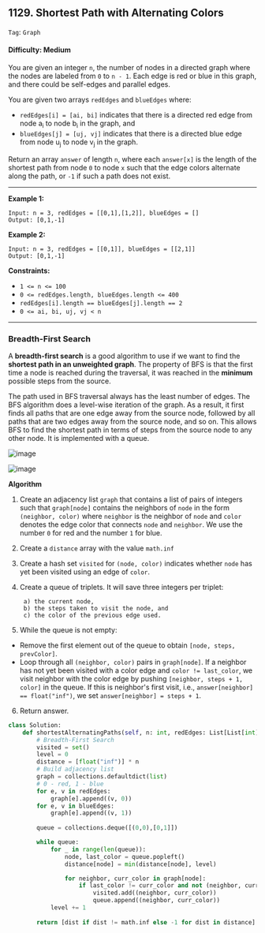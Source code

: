 ## 1129. Shortest Path with Alternating Colors

```Tag```: ```Graph```

#### Difficulty: Medium

You are given an integer ```n```, the number of nodes in a directed graph where the nodes are labeled from ```0``` to ```n - 1```. Each edge is red or blue in this graph, and there could be self-edges and parallel edges.

You are given two arrays ```redEdges``` and ```blueEdges``` where:

- ```redEdges[i] = [ai, bi]``` indicates that there is a directed red edge from node a<sub>i</sub> to node b<sub>i</sub> in the graph, and
- ```blueEdges[j] = [uj, vj]``` indicates that there is a directed blue edge from node u<sub>j</sub> to node v<sub>j</sub> in the graph.

Return an array ```answer``` of length ```n```, where each ```answer[x]``` is the length of the shortest path from node ```0``` to node ```x``` such that the edge colors alternate along the path, or ```-1``` if such a path does not exist.

---

__Example 1:__
```
Input: n = 3, redEdges = [[0,1],[1,2]], blueEdges = []
Output: [0,1,-1]
```

__Example 2:__
```
Input: n = 3, redEdges = [[0,1]], blueEdges = [[2,1]]
Output: [0,1,-1]
```

__Constraints:__

- ```1 <= n <= 100```
- ```0 <= redEdges.length, blueEdges.length <= 400```
- ```redEdges[i].length == blueEdges[j].length == 2```
- ```0 <= ai, bi, uj, vj < n```

---

### Breadth-First Search

A __breadth-first search__ is a good algorithm to use if we want to find the __shortest path in an unweighted graph__. The property of BFS is that the first time a node is reached during the traversal, it was reached in the __minimum__ possible steps from the source.

The path used in BFS traversal always has the least number of edges. The BFS algorithm does a level-wise iteration of the graph. As a result, it first finds all paths that are one edge away from the source node, followed by all paths that are two edges away from the source node, and so on. This allows BFS to find the shortest path in terms of steps from the source node to any other node. It is implemented with a queue. 

![image](https://leetcode.com/problems/shortest-path-with-alternating-colors/solutions/3049265/Figures/1129/1129-bfs-1.png)

![image](https://leetcode.com/problems/shortest-path-with-alternating-colors/solutions/3049265/Figures/1129/1129-bfs-2.png)

__Algorithm__

1. Create an adjacency list ```graph``` that contains a list of pairs of integers such that ```graph[node]``` contains the neighbors of ```node``` in the form ```(neighbor, color)``` where ```neighbor``` is the neighbor of ```node``` and ```color``` denotes the edge color that connects ```node``` and ```neighbor```. We use the number ```0``` for red and the number ```1``` for blue.
2. Create a ```distance``` array with the value ```math.inf```
3. Create a hash set ```visited``` for ```(node, color)``` indicates whether ```node``` has yet been visited using an edge of ```color```.
4. Create a queue of triplets. It will save three integers per triplet:

        a) the current node, 
        b) the steps taken to visit the node, and 
        c) the color of the previous edge used. 
      
5. While the queue is not empty:
- Remove the first element out of the queue to obtain ```[node, steps, prevColor]```.
- Loop through all ```(neighbor, color)``` pairs in ```graph[node]```. If a neighbor has not yet been visited with a color edge and ```color != last_color```, we visit neighbor with the color edge by pushing ```[neighbor, steps + 1, color]``` in the queue. If this is neighbor's first visit, i.e., ```answer[neighbor] == float("inf")```, we set ```answer[neighbor] = steps + 1```.
6. Return answer.

```Python
class Solution:
    def shortestAlternatingPaths(self, n: int, redEdges: List[List[int]], blueEdges: List[List[int]]) -> List[int]:
        # Breadth-First Search
        visited = set()
        level = 0
        distance = [float("inf")] * n
        # Build adjacency list
        graph = collections.defaultdict(list)
        # 0 - red, 1 - blue
        for e, v in redEdges:
            graph[e].append((v, 0))
        for e, v in blueEdges:
            graph[e].append((v, 1))
        
        queue = collections.deque([(0,0),[0,1]])

        while queue:
            for _ in range(len(queue)):
                node, last_color = queue.popleft()
                distance[node] = min(distance[node], level)

                for neighbor, curr_color in graph[node]:
                    if last_color != curr_color and not (neighbor, curr_color) in visited:
                        visited.add((neighbor, curr_color))
                        queue.append((neighbor, curr_color))
            level += 1
        
        return [dist if dist != math.inf else -1 for dist in distance]
```
